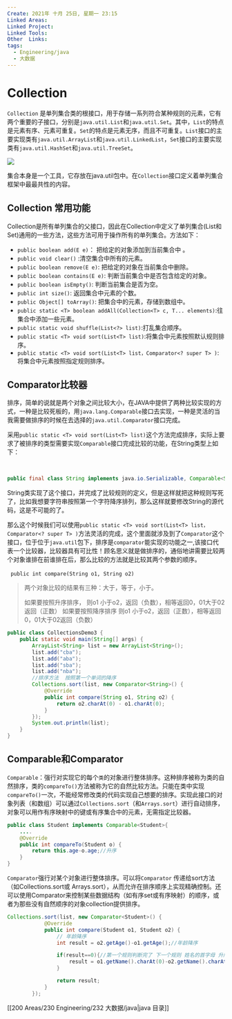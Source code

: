 ```yaml
---
Create: 2021年 十月 25日, 星期一 23:15
Linked Areas: 
Linked Project:
Linked Tools: 
Other  Links: 
tags: 
  - Engineering/java
  - 大数据
---
```

# Collection

`Collection` 是单列集合类的根接口，用于存储一系列符合某种规则的元素，它有两个重要的子接口，分别是`java.util.List`和`java.util.Set`。其中，`List`的特点是元素有序、元素可重复。`Set`的特点是元素无序，而且不可重复。`List`接口的主要实现类有`java.util.ArrayList`和`java.util.LinkedList`，`Set`接口的主要实现类有`java.util.HashSet`和`java.util.TreeSet`。

![](https://images-1257755739.cos.ap-guangzhou.myqcloud.com/hexo/posts/java-collections/image-20200911215913962.png)

集合本身是一个工具，它存放在java.util包中。在`Collection`接口定义着单列集合框架中最最共性的内容。

## Collection 常用功能

Collection是所有单列集合的父接口，因此在Collection中定义了单列集合(List和Set)通用的一些方法，这些方法可用于操作所有的单列集合。方法如下：

-   `public boolean add(E e)`： 把给定的对象添加到当前集合中 。
-   `public void clear()` :清空集合中所有的元素。
-   `public boolean remove(E e)`: 把给定的对象在当前集合中删除。
-   `public boolean contains(E e)`: 判断当前集合中是否包含给定的对象。
-   `public boolean isEmpty()`: 判断当前集合是否为空。
-   `public int size()`: 返回集合中元素的个数。
-   `public Object[] toArray()`: 把集合中的元素，存储到数组中。
-   `public static <T> boolean addAll(Collection<T> c, T... elements)`:往集合中添加一些元素。
-   `public static void shuffle(List<?> list)`:打乱集合顺序。
-   `public static <T> void sort(List<T> list)`:将集合中元素按照默认规则排序。
-   `public static <T> void sort(List<T> list，Comparator<? super T> )`:将集合中元素按照指定规则排序。

## Comparator比较器

排序，简单的说就是两个对象之间比较大小，在JAVA中提供了两种比较实现的方式，一种是比较死板的，用`java.lang.Comparable`接口去实现，一种是灵活的当我需要做排序的时候在去选择的`java.util.Comparator`接口完成。

采用`public static <T> void sort(List<T> list)`这个方法完成排序，实际上要求了被排序的类型需要实现`Comparable`接口完成比较的功能，在String类型上如下：

 

```java
public final class String implements java.io.Serializable, Comparable<String>, CharSequence
```

String类实现了这个接口，并完成了比较规则的定义，但是这样就把这种规则写死了，比如我想要字符串按照第一个字符降序排列，那么这样就要修改String的源代码，这是不可能的了。

那么这个时候我们可以使用`public static <T> void sort(List<T> list，Comparator<? super T> )`方法灵活的完成，这个里面就涉及到了`Comparator`这个接口，位于位于`java.util`包下，排序是`comparator`能实现的功能之一,该接口代表一个比较器，比较器具有可比性！顾名思义就是做排序的，通俗地讲需要比较两个对象谁排在前谁排在后，那么比较的方法就是比较其两个参数的顺序。

  `public int compare(String o1, String o2)`

> 两个对象比较的结果有三种：大于，等于，小于。
> 
> 如果要按照升序排序， 则o1 小于o2，返回（负数），相等返回0，01大于02返回（正数） 如果要按照降序排序 则o1 小于o2，返回（正数），相等返回0，01大于02返回（负数）

```java
public class CollectionsDemo3 {
    public static void main(String[] args) {
        ArrayList<String> list = new ArrayList<String>();
        list.add("cba");
        list.add("aba");
        list.add("sba");
        list.add("nba");
        //排序方法  按照第一个单词的降序
        Collections.sort(list, new Comparator<String>() {
            @Override
            public int compare(String o1, String o2) {
                return o2.charAt(0) - o1.charAt(0);
            }
        });
        System.out.println(list);
    }
}
```



## Comparable和Comparator

`Comparable`：强行对实现它的每个`类`的对象进行整体排序。这种排序被称为类的自然排序，类的`compareTo()`方法被称为它的自然比较方法。只能在类中实现`compareTo()`一次，不能经常修改类的代码实现自己想要的排序。实现此接口的对象列表（和数组）可以通过`Collections.sort`（和`Arrays.sort`）进行自动排序，对象可以用作有序映射中的键或有序集合中的元素，无需指定比较器。

```java
public class Student implements Comparable<Student>{
    ....
    @Override
    public int compareTo(Student o) {
        return this.age-o.age;//升序
    }
}
```

`Comparator`强行对某个对象进行整体排序。可以将`Comparator` 传递给sort方法（如Collections.sort或 Arrays.sort），从而允许在排序顺序上实现精确控制。还可以使用Comparator来控制某些数据结构（如有序set或有序映射）的顺序，或者为那些没有自然顺序的对象collection提供排序。

```java
Collections.sort(list, new Comparator<Student>() {
            @Override
            public int compare(Student o1, Student o2) {
                // 年龄降序
                int result = o2.getAge()-o1.getAge();//年龄降序

                if(result==0){//第一个规则判断完了 下一个规则 姓名的首字母 升序
                    result = o1.getName().charAt(0)-o2.getName().charAt(0);
                }

                return result;
            }
        });
```

[[200 Areas/230 Engineering/232 大数据/java|java 目录]]
